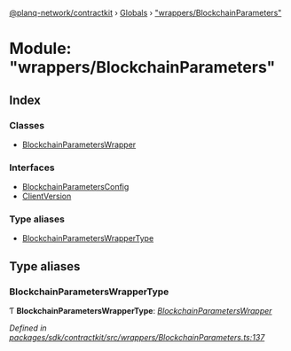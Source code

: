 [@planq-network/contractkit](../README.md) › [Globals](../globals.md) › ["wrappers/BlockchainParameters"](_wrappers_blockchainparameters_.md)

# Module: "wrappers/BlockchainParameters"

## Index

### Classes

* [BlockchainParametersWrapper](../classes/_wrappers_blockchainparameters_.blockchainparameterswrapper.md)

### Interfaces

* [BlockchainParametersConfig](../interfaces/_wrappers_blockchainparameters_.blockchainparametersconfig.md)
* [ClientVersion](../interfaces/_wrappers_blockchainparameters_.clientversion.md)

### Type aliases

* [BlockchainParametersWrapperType](_wrappers_blockchainparameters_.md#blockchainparameterswrappertype)

## Type aliases

###  BlockchainParametersWrapperType

Ƭ **BlockchainParametersWrapperType**: *[BlockchainParametersWrapper](../classes/_wrappers_blockchainparameters_.blockchainparameterswrapper.md)*

*Defined in [packages/sdk/contractkit/src/wrappers/BlockchainParameters.ts:137](https://github.com/planq-network/planq-sdk/blob/master/packages/sdk/contractkit/src/wrappers/BlockchainParameters.ts#L137)*
